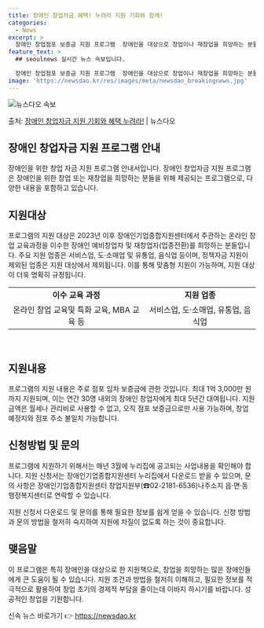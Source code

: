 ```yaml
---
title: 장애인 창업자금 혜택! 누려라 지원 기회와 함께!
categories:
  - News
excerpt: >
  장애인 창업점포 보증금 지원 프로그램  장애인을 대상으로 창업이나 재창업을 희망하는 분들을 위한 매우 유용한…
feature_text: >
  ## seoulnews 실시간 뉴스 속보입니다.

  장애인 창업점포 보증금 지원 프로그램  장애인을 대상으로 창업이나 재창업을 희망하는 분들을 위한 매우 유용한…
image: 'https://newsdao.kr/res/images/meta/newsdao_breakingnews.jpg'
---
```


![뉴스다오 속보](https://newsdao.kr/res/images/meta/newsdao_breakingnews.jpg)

<p>출처: <a href="https://newsdao.kr/4623" rel="dofollow">장애인 창업자금 지원 기회와 혜택 누려라!</a> | 뉴스다오</p>

<h2 data-ke-size="size26">장애인 창업자금 지원 프로그램 안내</h2>
<p data-ke-size="size16">장애인을 위한 창업 자금 지원 프로그램 안내서입니다. 장애인 창업자금 지원 프로그램은 장애인을 위한 창업 또는 재창업을 희망하는 분들을 위해 제공되는 프로그램으로, 다양한 내용을 포함하고 있습니다.</p>

<h2 data-ke-size="size24">지원대상</h2>
<p data-ke-size="size16">프로그램의 지원 대상은 2023년 이후 장애인기업종합지원센터에서 주관하는 온라인 창업 교육과정을 이수한 장애인 예비창업자 및 재창업자(업종전환)를 희망하는 분들입니다. 주요 지원 업종은 서비스업, 도·소매업 및 유통업, 음식업 등이며, 정책자금 지원이 제외된 업종은 지원 대상에서 제외됩니다. 이를 통해 맞춤형 지원이 가능하며, 지원 대상이 더욱 명확히 규정됩니다.</p>

<table>
	<tr>
		<td style="text-align: center; height: 17px;"><b>이수 교육 과정</b></td>
		<td style="text-align: center; height: 17px;"><b>지원 업종</b></td>
	</tr>
	<tr>
		<td style="text-align: center; height: 17px;">온라인 창업 교육및 특화 교육, MBA 교육 등</td>
		<td style="text-align: center; height: 17px;">서비스업, 도·소매업, 유통업, 음식업</td>
	</tr>
</table>
<p data-ke-size="size16">&nbsp;</p>

<h2 data-ke-size="size24">지원내용</h2>
<p data-ke-size="size16">프로그램의 지원 내용은 주로 점포 임차 보증금에 관한 것입니다. 최대 1억 3,000만 원까지 지원되며, 이는 연간 30명 내외의 장애인 창업자에게 최대 5년간 대여됩니다. 지원 금액은 월세나 관리비로 사용할 수 없고, 오직 점포 보증금으로만 사용 가능하며, 창업 예정지와 점포 주소 불일치 가능합니다.</p>

<h2 data-ke-size="size24">신청방법 및 문의</h2>
<p data-ke-size="size16">프로그램에 지원하기 위해서는 매년 3월에 누리집에 공고되는 사업내용을 확인해야 합니다. 지원 신청서는 장애인기업종합지원센터 누리집에서 다운로드 받을 수 있으며, 문의 사항은 장애인기업종합지원센터 창업지원부(☎02-2181-6536)나주소지 읍·면·동 행정복지센터로 연락할 수 있습니다.</p>

<p data-ke-size="size16">지원 신청서 다운로드 및 문의를 통해 필요한 정보를 쉽게 얻을 수 있습니다. 신청 방법과 문의 방법을 철저히 숙지하여 지원에 차질이 없도록 하는 것이 중요합니다.</p>

<h2 data-ke-size="size24">맺음말</h2>
<p data-ke-size="size16">이 프로그램은 특히 장애인을 대상으로 한 지원책으로, 창업을 희망하는 많은 장애인들에게 큰 도움이 될 수 있습니다. 지원 조건과 방법을 철저히 이해하고, 필요한 정보를 적극적으로 활용하여 창업 초기의 경제적 부담을 줄이는데 이바지 하시기를 바랍니다. 성공적인 창업을 기원합니다.</p> 

신속 뉴스 바로가기 👉 <a href="https://newsdao.kr" rel="dofollow">https://newsdao.kr</a>


